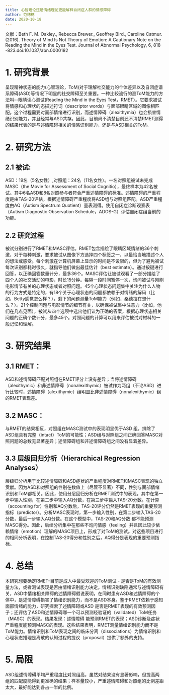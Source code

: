 ```yaml
---
title: 心智理论还是情绪理论更能解释自闭症人群的情感障碍
author: 范穗穗
date: 2020-10-18
---
```

文献：Beth F. M. Oakley., Rebecca Brewer., Geoffrey Bird., Caroline Catmur. (2016). Theory of Mind Is Not Theory of Emotion: A Cautionary Note on the Reading the Mind in the Eyes Test. Journal of Abnormal Psychology, 6, 818 -823.doi:10.1037/abn.0000182
# 1. 研究背景
呈现精神状态的能力(心智理论，ToM)对于理解社交能力的个体差异以及自闭症谱系障碍(ASD)等情况下明显的社交障碍至关重要。一种比较流行的测ToM能力的方法叫--眼睛读心测试(Reading the Mind in the Eyes Test，RMET）。它要求被试将情感和心理状的态描述符词（descriptor words）与面部眼睛区域的图像相匹配。这个过程需要对面部情绪进行识别，而述情障碍（alexithymia）也会损害情绪识别能力，并且经常与ASD共存。因此，目前尚不清楚目前还不清楚RMET测得的结果代表的是与述情障碍相关的情感识别能力，还是与ASD相关的ToM。
# 2. 研究方法
## 2.1 被试:
ASD：19名（5名女性）,对照组：24名（11名女性）。一名对照组被试未完成MASC（the Movie for Assessment of Social Cognitio），最终样本为42名被试。其中6名ASD和8名对照参与者符合严重述情障碍的标准。述情障碍的严重程度是由TAS-20评估，根据述情障碍严重程度将ASD组与对照组匹配。ASD严重程度由AQ（Autism Spectrum Quotient）量表测得。使用自闭症诊断观察表（Autism Diagnostic Observation Schedule，ADOS-G）评估自闭症组当前的功能。
## 2.2 研究过程
被试分别进行了RMET和MASC评估。RMET包含描绘了眼睛区域情绪的36个刺激，对于每种刺激，要求被试从图像下方选择四个标签之一，以最恰当地描述个人的想法或感受。每个刺激在计算机屏幕上显示的时间是不设限的，但为了避免被试每次识别都耗时很久，就指导他们做出最佳估计（best estimate）。通过按键进行回答，以正确回答数量计分，最多36个。MASC评估让被试观看了一部分描绘了四个人的社交活动的电影，时长15分钟。每隔一段时间暂停一次，询问被试与刚刚电影情节有关的心理状态或者对照问题。45个心理状态问题集中关注为什么人物的行为方式是特定的，有18个关于心理状态的问题都依赖于对情绪的解码（比如，Betty感觉怎么样？），剩下的问题测量ToM能力（例如，桑德拉在想什么？）。21个控制问题与电影情节的细节有关，以确保被试集中注意力（比如，他们在几点见面），被试从四个选项中选出他们认为正确的答案，根据心理状态相关问题的正确个数计分，最多45个。对照问题的计算可以用来评估被试对材料的一般记忆和理解。
# 3. 研究结果
## 3.1 RMET：
ASD和述情障碍匹配对照组在RMET评分上没有差异；当将述情障碍（alexithymic）和非述情障碍（nonalexithymic）被试作为两组（不论ASD）进行比较时，述情障碍（alexithymic）组明显比非述情障碍（nonalexithymic）组的RMET表现差。
## 3.2 MASC：
与RMET的结果相反，对照组在MASC测试中的表现明显优于ASD 组，排除了ASD组具有完整（intact）ToM的可能性；ASD组与对照组之间正确回答MASC对照问题的总数无显著差异；述情障碍组和非述情障碍组之间没有显着差异。
## 3.3 层级回归分析（Hierarchical Regression Analyses）
层级归分析用于比较述情障碍和ASD症状的严重程度对RMET和MASC表现的独立贡献。因为ASD和对照组的性别在数值上（尽管不显著）不同，性别与面部情绪识别和ToM都相关。因此，使用分层回归分析在RMET测试中的表现，其中在第一步中输入性别，在第二步中输入AQ分数，在第三步中输入TAS-20分数。在计算（accounting for）性别和AQ分数后，TAS-20评分仍然是RMET表现的重要预测指标（predictor）。分析MASC表现时，第一步输入性别，在第二步输入TAS-20分数，最后一步输入AQ分数。在这个模型中，TAS-20和AQ分数
都不能预测MASC得分。因此，后续分析集中在那些不询问情感（feeling）并且因此较少依赖情绪（emotion）理解的MASC项目上，形成了对ToM的测试。对这些项目进行的相同分析表明，在控制TAS-20得分和性别之后，AQ得分是表现的重要预测指标。
# 4. 总结
本研究想要确定RMET-目前是成人中最受欢迎的ToM测试 - 是否是ToM的有效测量方法，或者测试表现是否由情绪识别能力决定。情绪识别缺陷通常与述情障碍有关，ASD中情绪相关障碍的述情障碍假说表明，在同时患有ASD和述情障碍的个体中，是述情障碍损害了情绪识别能力，而不是ASD本身。鉴于RMET依赖于感知面部情绪的能力，研究探索了述情障碍或ASD 是否是RMET表现的有效预测因子；还评估了ASD和述情障碍哪一个可以预测经验证的（validated）ToM任务（MASC）的表现。结果发现：述情障碍
能预测RMET的表现；ASD诊断及症状严重程度能预测MASC的表现。这些结果表明，RMET测量情绪识别能力而不是ToM能力。情绪识别和ToM表现之间的临床分离（dissociations）为情绪识别和心理状态推理是离散的认知过程的提议（proposal）提供了额外的支持。
# 5. 局限
ASD组述情障碍平均严重程度比对照组高，虽然对结果没有显著影响，但提高两组的匹配度能得到更准确的结果；样本量较小，严重述情障碍和对照组的比例差距太大，最好能达到各占一半的比例。
